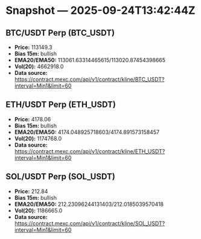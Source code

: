 # Snapshot — 2025-09-24T13:42:44Z

## BTC/USDT Perp (BTC_USDT)
- **Price:** 113149.3
- **Bias 15m:** bullish
- **EMA20/EMA50:** 113061.63314465615/113020.87454398665
- **Vol(20):** 4662918.0
- **Data source:** https://contract.mexc.com/api/v1/contract/kline/BTC_USDT?interval=Min1&limit=60

## ETH/USDT Perp (ETH_USDT)
- **Price:** 4178.06
- **Bias 15m:** bullish
- **EMA20/EMA50:** 4174.048925718603/4174.891573158457
- **Vol(20):** 1174768.0
- **Data source:** https://contract.mexc.com/api/v1/contract/kline/ETH_USDT?interval=Min1&limit=60

## SOL/USDT Perp (SOL_USDT)
- **Price:** 212.84
- **Bias 15m:** bullish
- **EMA20/EMA50:** 212.23096244131403/212.0185039570418
- **Vol(20):** 1186665.0
- **Data source:** https://contract.mexc.com/api/v1/contract/kline/SOL_USDT?interval=Min1&limit=60

